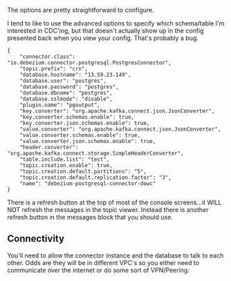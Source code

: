 
The options are pretty straightforward to configure.

I tend to like to use the advanced options to specify which schema/table I'm interested in CDC'ing, but that doesn't actually show up in the config presented back when you view your config.  That's probably a bug.

```
{
    "connector.class": "io.debezium.connector.postgresql.PostgresConnector",
    "topic.prefix": "crn",
    "database.hostname": "13.59.23.149",
    "database.user": "postgres",
    "database.password": "postgres",
    "database.dbname": "postgres",
    "database.sslmode": "disable",
    "plugin.name": "pgoutput",
    "key.converter": "org.apache.kafka.connect.json.JsonConverter",
    "key.converter.schemas.enable": true,
    "key.converter.json.schemas.enable": true,
    "value.converter": "org.apache.kafka.connect.json.JsonConverter",
    "value.converter.schemas.enable": true,
    "value.converter.json.schemas.enable": true,
    "header.converter": "org.apache.kafka.connect.storage.SimpleHeaderConverter",
    "table.include.list": "test",
    "topic.creation.enable": true,
    "topic.creation.default.partitions": "5",
    "topic.creation.default.replication.factor": "3",
    "name": "debezium-postgresql-connector-dowc"
}
```


There is a refresh button at the top of most of the console screens...it WILL NOT refresh the messages in the topic viewer.  Instead there is another refresh button in the messages block that you should use.   

## Connectivity

You'll need to allow the connector instance and the database to talk to each other.   Odds are they will be in different VPC's so you either need to communicate over the internet or do some sort of VPN/Peering:


